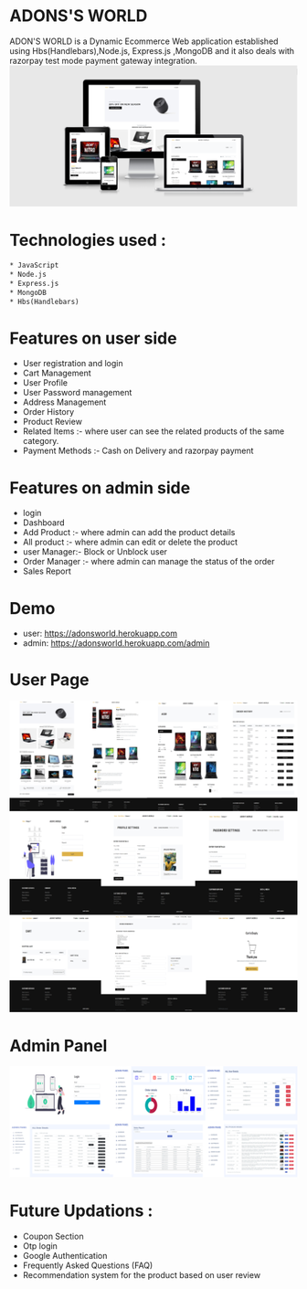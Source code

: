 # ADONS'S WORLD
ADON'S WORLD is a Dynamic Ecommerce Web application established using Hbs(Handlebars),Node.js, Express.js ,MongoDB and it also deals with razorpay test mode payment gateway integration.
![User Page1](/ScreenShots/adonsworld.png)
# Technologies used :
    * JavaScript
    * Node.js
    * Express.js
    * MongoDB
    * Hbs(Handlebars)
# Features on user side
   *  User registration and login
   *  Cart Management
   *  User Profile
   *  User Password management
   *  Address Management
   *  Order History
   *  Product Review
   *  Related Items :- where user can see the related products of the same category.
   *  Payment Methods :- Cash on Delivery and razorpay payment
# Features on admin side
   *  login
   *  Dashboard
   *  Add Product :- where admin can add the product details
   *  All product :- where admin can edit or delete the product
   *  user Manager:- Block or Unblock user
   *  Order Manager :- where admin can manage the status of the order
   *  Sales Report
# Demo
   *  user:   https://adonsworld.herokuapp.com
   *  admin:  https://adonsworld.herokuapp.com/admin
# User Page
![User Page2](/ScreenShots/usersection1.jpg)
![User Page3](/ScreenShots/usersection2.jpg)
# Admin Panel
![Admin Page1](/ScreenShots/adminsection.jpg)
# Future Updations :
   *  Coupon Section
   *  Otp login
   *  Google Authentication
   *  Frequently Asked Questions (FAQ)
   *  Recommendation system for the product based on user review
